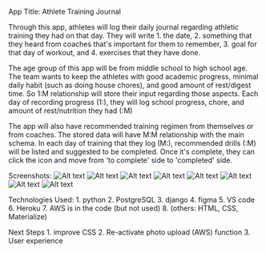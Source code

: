 App Title: Athlete Training Journal

Through this app, athletes will log their daily journal regarding athletic training they had on that day.
They will write 1. the date, 2. something that they heard from coaches that's important for them to remember, 3. goal for that day of workout, 
and 4. exercises that they have done.

The age group of this app will be from middle school to high school age. The team wants to keep the athletes with good academic progress,
minimal daily habit (such as doing house chores), and good amount of rest/digest time. So 1:M relationship will store their input regarding
those aspects. Each day of recording progress (1:), they will log school progress, chore, and amount of rest/nutrition they had (:M)

The app will also have recommended training regimen from themselves or from coaches. The stored data will have M:M relationship with the main
schema. In each day of training that they log (M:), recommended drills (:M) will be listed and suggested to be completed. Once it's complete,
they can click the icon and move from 'to complete' side to 'completed' side.

Screenshots:
    ![Alt text](static/images/create.png)
    ![Alt text](static/images/home.png)
    ![Alt text](static/images/index.png)
    ![Alt text](static/images/log_in.png)
    ![Alt text](static/imageg/sign_in.png)
    ![Alt text](static/images/M_M_index.png)
    ![Alt text](static/images/sign_in.png)
    ![Alt text](static/images/detail.png)
    


Technologies Used:
    1. python
    2. PostgreSQL
    3. django
    4. figma
    5. VS code
    6. Heroku
    7. AWS is in the code (but not used)
    8. (others: HTML, CSS, Materialize)

Next Steps
    1. improve CSS
    2. Re-activate photo upload (AWS) function
    3. User experience
    


